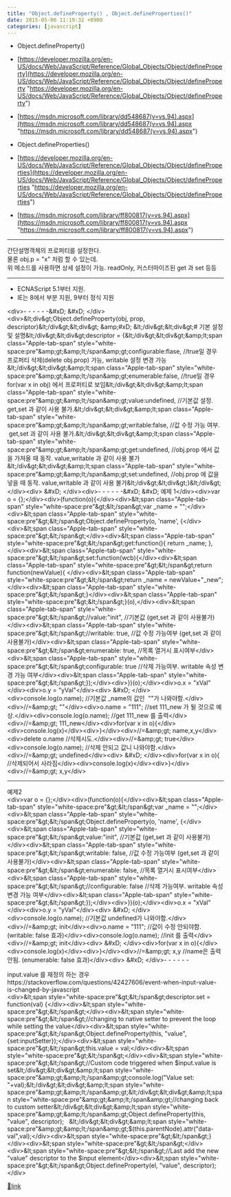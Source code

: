 ```yaml
---
title: "Object.defineProperty() , Object.defineProperties()"
date: 2015-05-06 11:19:32 +0900
categories: [javascript]
---
```


- Object.defineProperty() 
- [https://developer.mozilla.org/en-US/docs/Web/JavaScript/Reference/Global_Objects/Object/defineProperty](https://developer.mozilla.org/en-US/docs/Web/JavaScript/Reference/Global_Objects/Object/defineProperty "https://developer.mozilla.org/en-US/docs/Web/JavaScript/Reference/Global_Objects/Object/defineProperty")
- [https://msdn.microsoft.com/library/dd548687(v=vs.94).aspx](https://msdn.microsoft.com/library/dd548687(v=vs.94).aspx "https://msdn.microsoft.com/library/dd548687(v=vs.94).aspx")

- Object.defineProperties()
- [https://developer.mozilla.org/en-US/docs/Web/JavaScript/Reference/Global_Objects/Object/defineProperties](https://developer.mozilla.org/en-US/docs/Web/JavaScript/Reference/Global_Objects/Object/defineProperties "https://developer.mozilla.org/en-US/docs/Web/JavaScript/Reference/Global_Objects/Object/defineProperties")
- [https://msdn.microsoft.com/library/ff800817(v=vs.94).aspx](https://msdn.microsoft.com/library/ff800817(v=vs.94).aspx "https://msdn.microsoft.com/library/ff800817(v=vs.94).aspx")


- - - - - -

간단설명객체의 프로퍼티를 설정한다.  
물론 obj.p = "x" 처럼 할 수 있는데.  
위 메소드를 사용하면 상세 설정이 가능. readOnly, 커스터마이즈된 get 과 set 등등  
- - - - - -

- ECNAScript 5.1부터 지원.
- IE는 8에서 부분 지원, 9부터 정식 지원

&lt;div&gt;- - - - - -&amp;#xD;
&amp;#xD;
&lt;/div&gt;&lt;div&gt;&amp;lt;div&amp;gt;Object.defineProperty(obj, prop, descriptor)&amp;lt;/div&amp;gt;&amp;lt;div&amp;gt;  &amp;amp;#xD;
&amp;lt;/div&amp;gt;&amp;lt;div&amp;gt;# 기본 설정 및 설명&amp;lt;/div&amp;gt;&amp;lt;div&amp;gt;descriptor = {&amp;lt;/div&amp;gt;&amp;lt;div&amp;gt;&amp;amp;lt;span class="Apple-tab-span" style="white-space:pre"&amp;amp;gt;&amp;amp;lt;/span&amp;amp;gt;configurable:flase, //true일 경우 프로퍼티 삭제(delete obj.prop) 가능, writable 설정 변경 가능&amp;lt;/div&amp;gt;&amp;lt;div&amp;gt;&amp;amp;lt;span class="Apple-tab-span" style="white-space:pre"&amp;amp;gt;&amp;amp;lt;/span&amp;amp;gt;enumerable:false, //true일 경우 for(var x in obj) 에서 프로퍼티로 보임&amp;lt;/div&amp;gt;&amp;lt;div&amp;gt;&amp;amp;lt;span class="Apple-tab-span" style="white-space:pre"&amp;amp;gt;&amp;amp;lt;/span&amp;amp;gt;value:undefined, //기본값 설정. get,set 과 같이 사용 불가.&amp;lt;/div&amp;gt;&amp;lt;div&amp;gt;&amp;amp;lt;span class="Apple-tab-span" style="white-space:pre"&amp;amp;gt;&amp;amp;lt;/span&amp;amp;gt;writable:false, //값 수정 가능 여부.  get,set 과 같이 사용 불가.&amp;lt;/div&amp;gt;&amp;lt;div&amp;gt;&amp;amp;lt;span class="Apple-tab-span" style="white-space:pre"&amp;amp;gt;&amp;amp;lt;/span&amp;amp;gt;get:undefined, //obj.prop 에서 값을 가져올 때 동작. value,writable 과 같이 사용 불가&amp;lt;/div&amp;gt;&amp;lt;div&amp;gt;&amp;amp;lt;span class="Apple-tab-span" style="white-space:pre"&amp;amp;gt;&amp;amp;lt;/span&amp;amp;gt;set:undefined, //obj.prop 에 값을 넣을 때 동작. value,writable 과 같이 사용 불가&amp;lt;/div&amp;gt;&amp;lt;div&amp;gt;}&amp;lt;/div&amp;gt;&lt;/div&gt;&lt;div&gt;  &amp;#xD;
&lt;/div&gt;&lt;div&gt;- - - - - -&amp;#xD;
&amp;#xD;
예제 1&lt;/div&gt;&lt;div&gt;var o = {};&lt;/div&gt;&lt;div&gt;(function(o){&lt;/div&gt;&lt;div&gt;&amp;lt;span class="Apple-tab-span" style="white-space:pre"&amp;gt;&amp;lt;/span&amp;gt;var _name = "";&lt;/div&gt;&lt;div&gt;&amp;lt;span class="Apple-tab-span" style="white-space:pre"&amp;gt;&amp;lt;/span&amp;gt;Object.defineProperty(o, 'name', {&lt;/div&gt;&lt;div&gt;&amp;lt;span class="Apple-tab-span" style="white-space:pre"&amp;gt;&amp;lt;/span&amp;gt;&lt;/div&gt;&lt;div&gt;&amp;lt;span class="Apple-tab-span" style="white-space:pre"&amp;gt;&amp;lt;/span&amp;gt;get:function(){ return _name; },&lt;/div&gt;&lt;div&gt;&amp;lt;span class="Apple-tab-span" style="white-space:pre"&amp;gt;&amp;lt;/span&amp;gt;set:function(wcb){&lt;/div&gt;&lt;div&gt;&amp;lt;span class="Apple-tab-span" style="white-space:pre"&amp;gt;&amp;lt;/span&amp;gt;return function(newValue){ &lt;/div&gt;&lt;div&gt;&amp;lt;span class="Apple-tab-span" style="white-space:pre"&amp;gt;&amp;lt;/span&amp;gt;return _name = newValue+"_new";&lt;/div&gt;&lt;div&gt;&amp;lt;span class="Apple-tab-span" style="white-space:pre"&amp;gt;&amp;lt;/span&amp;gt;}&lt;/div&gt;&lt;div&gt;&amp;lt;span class="Apple-tab-span" style="white-space:pre"&amp;gt;&amp;lt;/span&amp;gt;}(o),&lt;/div&gt;&lt;div&gt;&amp;lt;span class="Apple-tab-span" style="white-space:pre"&amp;gt;&amp;lt;/span&amp;gt;//value:"init", //기본값 (get,set 과 같이 사용불가)&lt;/div&gt;&lt;div&gt;&amp;lt;span class="Apple-tab-span" style="white-space:pre"&amp;gt;&amp;lt;/span&amp;gt;//writable: true, //값 수정 가능여부 (get,set 과 같이 사용불가)&lt;/div&gt;&lt;div&gt;&amp;lt;span class="Apple-tab-span" style="white-space:pre"&amp;gt;&amp;lt;/span&amp;gt;enumerable: true, //목록 열거시 표시여부&lt;/div&gt;&lt;div&gt;&amp;lt;span class="Apple-tab-span" style="white-space:pre"&amp;gt;&amp;lt;/span&amp;gt;configurable: true //삭제 가능여부. writable 속성 변경 가능 여부&lt;/div&gt;&lt;div&gt;&amp;lt;span class="Apple-tab-span" style="white-space:pre"&amp;gt;&amp;lt;/span&amp;gt;});&lt;/div&gt;&lt;div&gt;})(o);&lt;/div&gt;&lt;div&gt;o.x = "xVal"&lt;/div&gt;&lt;div&gt;o.y = "yVal"&lt;/div&gt;&lt;div&gt;  &amp;#xD;
&lt;/div&gt;&lt;div&gt;console.log(o.name); //기본값 _name의 값인  ""가 나와야함.&lt;/div&gt;&lt;div&gt;//=&amp;amp;gt; ""&lt;/div&gt;&lt;div&gt;o.name = "111"; //set 111_new 가 될 것으로 예상.&lt;/div&gt;&lt;div&gt;console.log(o.name); //get 111_new 를 출력&lt;/div&gt;&lt;div&gt;//=&amp;amp;gt; 111_new&lt;/div&gt;&lt;div&gt;for(var x in o){&lt;/div&gt;&lt;div&gt;console.log(x)&lt;/div&gt;&lt;div&gt;}&lt;/div&gt;&lt;div&gt;//=&amp;amp;gt; name,x,y&lt;/div&gt;&lt;div&gt;delete o.name //삭제시도.&lt;/div&gt;&lt;div&gt;//=&amp;amp;gt; true&lt;/div&gt;&lt;div&gt;console.log(o.name); //삭제 안되고 값니 나와야함.&lt;/div&gt;&lt;div&gt;//=&amp;amp;gt; undefined&lt;/div&gt;&lt;div&gt;  &amp;#xD;
&lt;/div&gt;&lt;div&gt;for(var x in o){ //삭제되어서 사라짐&lt;/div&gt;&lt;div&gt;console.log(x)&lt;/div&gt;&lt;div&gt;}&lt;/div&gt;&lt;div&gt;//=&amp;amp;gt; x,y&lt;/div&gt;  
- - - - - -

예제2  
&lt;div&gt;var o = {};&lt;/div&gt;&lt;div&gt;(function(o){&lt;/div&gt;&lt;div&gt;&amp;lt;span class="Apple-tab-span" style="white-space:pre"&amp;gt;&amp;lt;/span&amp;gt;var _name = "";&lt;/div&gt;&lt;div&gt;&amp;lt;span class="Apple-tab-span" style="white-space:pre"&amp;gt;&amp;lt;/span&amp;gt;Object.defineProperty(o, 'name', {&lt;/div&gt;&lt;div&gt;&amp;lt;span class="Apple-tab-span" style="white-space:pre"&amp;gt;&amp;lt;/span&amp;gt;value:"init", //기본값 (get,set 과 같이 사용불가)&lt;/div&gt;&lt;div&gt;&amp;lt;span class="Apple-tab-span" style="white-space:pre"&amp;gt;&amp;lt;/span&amp;gt;writable: false, //값 수정 가능여부 (get,set 과 같이 사용불가)&lt;/div&gt;&lt;div&gt;&amp;lt;span class="Apple-tab-span" style="white-space:pre"&amp;gt;&amp;lt;/span&amp;gt;enumerable: false, //목록 열거시 표시여부&lt;/div&gt;&lt;div&gt;&amp;lt;span class="Apple-tab-span" style="white-space:pre"&amp;gt;&amp;lt;/span&amp;gt;//configurable: false //삭제 가능여부. writable 속성 변경 가능 여부&lt;/div&gt;&lt;div&gt;&amp;lt;span class="Apple-tab-span" style="white-space:pre"&amp;gt;&amp;lt;/span&amp;gt;});&lt;/div&gt;&lt;div&gt;})(o);&lt;/div&gt;&lt;div&gt;o.x = "xVal"&lt;/div&gt;&lt;div&gt;o.y = "yVal"&lt;/div&gt;&lt;div&gt;  &amp;#xD;
&lt;/div&gt;&lt;div&gt;console.log(o.name); //기본값 undefined가 나와야함.&lt;/div&gt;&lt;div&gt;//=&amp;amp;gt; init&lt;/div&gt;&lt;div&gt;o.name = "111"; //값이 수정 안되야함. (writable: false 효과)&lt;/div&gt;&lt;div&gt;console.log(o.name); //init 를 출력&lt;/div&gt;&lt;div&gt;//=&amp;amp;gt; init&lt;/div&gt;&lt;div&gt;  &amp;#xD;
&lt;/div&gt;&lt;div&gt;for(var x in o){&lt;/div&gt;&lt;div&gt;console.log(x)&lt;/div&gt;&lt;div&gt;}&lt;/div&gt;&lt;div&gt;//=&amp;amp;gt; x,y //name은 출력 안됨. (enumerable: false 효과)&lt;/div&gt;&lt;div&gt;  &amp;#xD;
&lt;/div&gt;- - - - - -

input.value 를 재정의 하는 경우https://stackoverflow.com/questions/42427606/event-when-input-value-is-changed-by-javascript  
&lt;div&gt;&amp;lt;span style="white-space:pre"&amp;gt;&amp;lt;/span&amp;gt;descriptor.set = function(val) {&lt;/div&gt;&lt;div&gt;&amp;lt;span style="white-space:pre"&amp;gt;&amp;lt;/span&amp;gt;&lt;/div&gt;&lt;div&gt;&amp;lt;span style="white-space:pre"&amp;gt;&amp;lt;/span&amp;gt;//changing to native setter to prevent the loop while setting the value&lt;/div&gt;&lt;div&gt;&amp;lt;span style="white-space:pre"&amp;gt;&amp;lt;/span&amp;gt;Object.defineProperty(this, "value", {set:inputSetter});&lt;/div&gt;&lt;div&gt;&amp;lt;span style="white-space:pre"&amp;gt;&amp;lt;/span&amp;gt;this.value = val;&lt;/div&gt;&lt;div&gt;&amp;lt;span style="white-space:pre"&amp;gt;&amp;lt;/span&amp;gt;&lt;/div&gt;&lt;div&gt;&amp;lt;span style="white-space:pre"&amp;gt;&amp;lt;/span&amp;gt;//Custom code triggered when $input.value is set&lt;/div&gt;&lt;div&gt;&amp;lt;span style="white-space:pre"&amp;gt;&amp;lt;/span&amp;gt;console.log("Value set: "+val);&lt;/div&gt;&lt;div&gt;&amp;lt;span style="white-space:pre"&amp;gt;&amp;lt;/span&amp;gt;&lt;/div&gt;&lt;div&gt;&amp;lt;span style="white-space:pre"&amp;gt;&amp;lt;/span&amp;gt;//changing back to custom setter&lt;/div&gt;&lt;div&gt;&amp;lt;span style="white-space:pre"&amp;gt;&amp;lt;/span&amp;gt;Object.defineProperty(this, "value", descriptor);   &lt;/div&gt;&lt;div&gt;&amp;lt;span style="white-space:pre"&amp;gt;&amp;lt;/span&amp;gt;$(this.parentNode).attr("data-val",val);&lt;/div&gt;&lt;div&gt;&amp;lt;span style="white-space:pre"&amp;gt;&amp;lt;/span&amp;gt;}&lt;/div&gt;&lt;div&gt;&amp;lt;span style="white-space:pre"&amp;gt;&amp;lt;/span&amp;gt;&lt;/div&gt;&lt;div&gt;&amp;lt;span style="white-space:pre"&amp;gt;&amp;lt;/span&amp;gt;//Last add the new "value" descriptor to the $input element&lt;/div&gt;&lt;div&gt;&amp;lt;span style="white-space:pre"&amp;gt;&amp;lt;/span&amp;gt;Object.defineProperty(el, "value", descriptor);&lt;/div&gt;  
  



[🔗link](http://www.mins01.com/mh/tech/read/946)